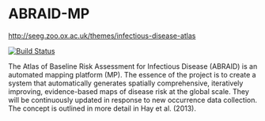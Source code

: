 ABRAID-MP
=========
http://seeg.zoo.ox.ac.uk/themes/infectious-disease-atlas

[![Build Status](https://travis-ci.org/SEEG-Oxford/ABRAID-MP.png?branch=master)](https://travis-ci.org/SEEG-Oxford/ABRAID-MP)

The Atlas of Baseline Risk Assessment for Infectious Disease (ABRAID) is an automated mapping platform (MP). The essence of the project is to create a system that automatically generates spatially comprehensive, iteratively improving, evidence-based maps of disease risk at the global scale. They will be continuously updated in response to new occurrence data collection. The concept is outlined in more detail in Hay et al. (2013).
